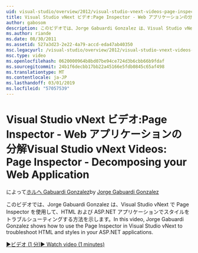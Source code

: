 ```yaml
---
uid: visual-studio/overview/2012/visual-studio-vnext-videos-page-inspector-decomposing-your-web-application
title: Visual Studio vNext ビデオ:Page Inspector - Web アプリケーションの分解 |Microsoft Docs
author: gabosom
description: このビデオでは、Jorge Gabuardi Gonzalez は、Visual Studio vNext で Page Inspector を使用して、HTML および ASP.NET アプリケーションでスタイルをトラブルシューティングする方法を説明しています.
ms.author: riande
ms.date: 08/30/2011
ms.assetid: 527a3d23-2e22-4a79-accd-eda47ab40350
msc.legacyurl: /visual-studio/overview/2012/visual-studio-vnext-videos-page-inspector-decomposing-your-web-application
msc.type: video
ms.openlocfilehash: 0620000964b8bd07be94ce724d3b6cbb66b9fdaf
ms.sourcegitcommit: 24b1f6decbb17bb22a45166e5fdb0845c65af498
ms.translationtype: MT
ms.contentlocale: ja-JP
ms.lasthandoff: 03/01/2019
ms.locfileid: "57057539"
---
```

<a name="visual-studio-vnext-videos-page-inspector---decomposing-your-web-application"></a><span data-ttu-id="b1842-103">Visual Studio vNext ビデオ:Page Inspector - Web アプリケーションの分解</span><span class="sxs-lookup"><span data-stu-id="b1842-103">Visual Studio vNext Videos: Page Inspector - Decomposing your Web Application</span></span>
====================
<span data-ttu-id="b1842-104">によって[ホルヘ Gabuardi Gonzalez](https://github.com/gabosom)</span><span class="sxs-lookup"><span data-stu-id="b1842-104">by [Jorge Gabuardi Gonzalez](https://github.com/gabosom)</span></span>

<span data-ttu-id="b1842-105">このビデオでは、Jorge Gabuardi Gonzalez は、Visual Studio vNext で Page Inspector を使用して、HTML および ASP.NET アプリケーションでスタイルをトラブルシューティングする方法を示します。</span><span class="sxs-lookup"><span data-stu-id="b1842-105">In this video, Jorge Gabuardi Gonzalez shows how to use the Page Inspector in Visual Studio vNext to troubleshoot HTML and styles in your ASP.NET applications.</span></span>

[<span data-ttu-id="b1842-106">&#9654;ビデオ (1 分)</span><span class="sxs-lookup"><span data-stu-id="b1842-106">&#9654; Watch video (1 minutes)</span></span>](https://channel9.msdn.com/Blogs/ASP-NET-Site-Videos/visual-studio-vnext-videos-page-inspector-decomposing-your-web-application)
